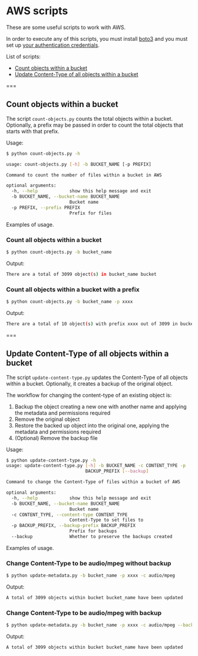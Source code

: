 # AWS scripts
These are some useful scripts to work with AWS.

In order to execute any of this scripts, you must install [boto3][1] 
and you must set up [your authentication credentials][2].

[1]: http://boto3.readthedocs.io/en/latest/guide/quickstart.html#installation
[2]: http://boto3.readthedocs.io/en/latest/guide/quickstart.html#configuration

List of scripts:
- [Count objects within a bucket](#count-objects-within-a-bucket)
- [Update Content-Type of all objects within a bucket](#update-content-type-of-all-objects-within-a-bucket)

===
## Count objects within a bucket

The script `count-objects.py` counts the total objects within a bucket.
Optionally, a prefix may be passed in order to count the total objects
that starts with that prefix.

Usage:

```bash
$ python count-objects.py -h

usage: count-objects.py [-h] -b BUCKET_NAME [-p PREFIX]

Command to count the number of files within a bucket in AWS

optional arguments:
  -h, --help            show this help message and exit
  -b BUCKET_NAME, --bucket-name BUCKET_NAME
                        Bucket name
  -p PREFIX, --prefix PREFIX
                        Prefix for files
```

Examples of usage.

### Count all objects within a bucket

```bash
$ python count-objects.py -b bucket_name
```

Output:

```bash
There are a total of 3099 object(s) in bucket_name bucket
```

### Count all objects within a bucket with a prefix

```bash
$ python count-objects.py -b bucket_name -p xxxx
```

Output:

```bash
There are a total of 10 object(s) with prefix xxxx out of 3099 in bucket_name bucket
```

===
## Update Content-Type of all objects within a bucket

The script `update-content-type.py` updates the Content-Type of all
objects within a bucket. Optionally, it creates a backup of the
original object.

The workflow for changing the content-type of an existing object is:

1. Backup the object creating a new one with another name and applying the metadata and permissions required
2. Remove the original object
3. Restore the backed up object into the original one, applying the metadata and permissions required
4. (Optional) Remove the backup file

Usage:

```bash
$ python update-content-type.py -h
usage: update-content-type.py [-h] -b BUCKET_NAME -c CONTENT_TYPE -p
                              BACKUP_PREFIX [--backup]

Command to change the Content-Type of files within a bucket of AWS

optional arguments:
  -h, --help            show this help message and exit
  -b BUCKET_NAME, --bucket-name BUCKET_NAME
                        Bucket name
  -c CONTENT_TYPE, --content-type CONTENT_TYPE
                        Content-Type to set files to
  -p BACKUP_PREFIX, --backup-prefix BACKUP_PREFIX
                        Prefix for backups
  --backup              Whether to preserve the backups created
```

Examples of usage.

### Change Content-Type to be audio/mpeg without backup

```bash
$ python update-metadata.py -b bucket_name -p xxxx -c audio/mpeg
```

Output:

```bash
A total of 3099 objects within bucket bucket_name have been updated
```

### Change Content-Type to be audio/mpeg with backup

```bash
$ python update-metadata.py -b bucket_name -p xxxx -c audio/mpeg --backup
```

Output:

```bash
A total of 3099 objects within bucket bucket_name have been updated
```